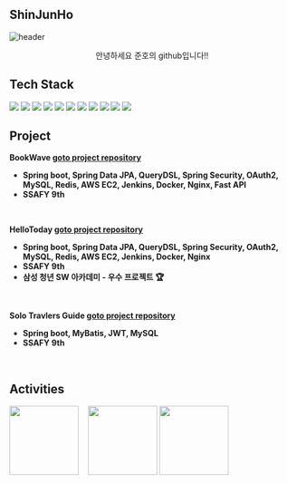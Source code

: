 ## ShinJunHo
![header](https://capsule-render.vercel.app/api?type=waving&color=auto&height=300&section=header&text=Hello&fontSize=90&animation=fadeIn&fontAlignY=38&desc=I'm%20JunHo&descAlignY=51&descAlign=62)
<p align='center'>안녕하세요 준호의 github입니다!!</p>

## Tech Stack
<span><img src="https://img.shields.io/badge/java-007396?style=for-the-badge&logo=java&logoColor=white"></span>
<span><img src="https://img.shields.io/badge/mysql-4479A1?style=for-the-badge&logo=mysql&logoColor=white"></span>
<span><img src="https://img.shields.io/badge/springboot-6DB33F?style=for-the-badge&logo=springboot&logoColor=white"></span>
<span><img src="https://img.shields.io/badge/springdatajpa-6DB33F?style=for-the-badge&logo=springbootdatajpa&logoColor=white"></span>
<span><img src="https://img.shields.io/badge/springsecurity-6DB33F?style=for-the-badge&logo=springsecurity&logoColor=white"></span>
<span><img src="https://img.shields.io/badge/jwt-007396?style=for-the-badge&logo=jwt&logoColor=white"></span>
<span><img src="https://img.shields.io/badge/vue.js-4FC08D?style=for-the-badge&logo=vue.js&logoColor=white"> </span>
<span><img src="https://img.shields.io/badge/AWS EC2-232F3E.svg?&style=for-the-badge&logo=AmazonAWS&logoColor=white"/> </span>
<span><img src="https://img.shields.io/badge/Docker-2496ED.svg?&style=for-the-badge&logo=Docker&logoColor=white"/> </span>
<span><img src="https://img.shields.io/badge/Jenkins-D24939.svg?&style=for-the-badge&logo=Jenkins&logoColor=white"/> </span>
<span><img src="https://img.shields.io/badge/NGINX-009639.svg?&style=for-the-badge&logo=nginx&logoColor=white"/> </span>
## Project
<b>BookWave<b/>
<a href=https://github.com/sseq007/bookwave2>goto project repository</a>
- Spring boot, Spring Data JPA, QueryDSL, Spring Security, OAuth2, MySQL, Redis, AWS EC2, Jenkins, Docker, Nginx, Fast API
- SSAFY 9th
<br>

<b>HelloToday<b/>
<a href=https://github.com/sseq007/hello_today>goto project repository</a>
- Spring boot, Spring Data JPA, QueryDSL, Spring Security, OAuth2, MySQL, Redis, AWS EC2, Jenkins, Docker, Nginx
- SSAFY 9th
- 삼성 청년 SW 아카데미 - 우수 프로젝트 🏆
<br>

 <b>Solo Travlers Guide<b/>
<a href=https://github.com/sseq007/enjoytrip_api>goto project repository</a>
- Spring boot, MyBatis, JWT, MySQL
- SSAFY 9th
<br>

## Activities
<img style="height:122px;" src="http://mazassumnida.wtf/api/v2/generate_badge?boj=sseq007"/>&emsp;
<img style="height:122px;" src="https://github-readme-stats.vercel.app/api?username=sseq007&show_icons=true&theme=buefy&line_height=21"/>
<img style="height:122px;" src="https://github-readme-stats.vercel.app/api/top-langs/?username=sseq007&exclude_repo=PyTorch&layout=compact" />
